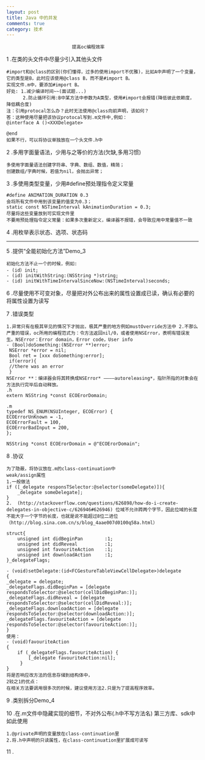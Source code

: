 ```yaml
---
layout: post
title: Java 中的并发
comments: true
category: 技术
---
```


							提高oc编程效率
							
1 .在类的头文件中尽量少引入其他头文件
		
	#import和@class的区别(你们懂得，过多的使用import不优雅)，比如A中声明了一个变量，它的类型是B，此时应该使用@class B，而不是#import B。
	实现文件.m中，要添加#import B。
	好处: 1.减少编译时间~~(面试题...)
		  2.防止循环引用:B中某方法中参数为A类型，使用#import会报错(降低彼此依赖度，降低耦合度)
	注：引用protocal怎么办？此时无法使用@class向前声明，该如何？
	答：这种使用尽量把该协议protocal写到.m文件中,例如：
	@interface A ()<XXXDelegate>

	@end
	如果不行，可以将协议单独放在一个头文件.h中
	
2 .多用字面量语法，少用与之等价的方法(欠缺,多用习惯)
	 
	多使用字面量语法创建字符串、字典、数组、数值，精简；
	创建数组/字典时候，若值为nil，会抛出异常；


3 .多使用类型变量，少用#define预处理指令定义常量

	#define ANIMATION_DURATION 0.3
	会将所有文件中用到该变量的值变为0.3；
	static const NSTimeInterval kAnimationDuration = 0.3;
	尽量将这些变量放到可实现文件里
	不要用预处理指令定义常量：如果多次重新定义，编译器不报错，会导致应用中常量值不一致
	
	
4 .用枚举表示状态、选项、状态码

--------------------------------------------------------------------------------------------------------------------------------------------------------------		
5 .提供“全能初始化方法”Demo_3
	
	初始化方法不止一个的时候，例如:
	- (id）init;
	- (id) initWithString:(NSString *)string;
	- (id) initWithTimeIntervalSinceNow:(NSTimeInterval)seconds;

6 .尽量使用不可变对象，尽量把对外公布出来的属性设置成已读，确认有必要的将属性设置为读写

7 .错误类型

	1.异常只有在极其罕见的情况下才抛出，极其严重的地方例如mustOverride方法中	2.不那么严重的错误，oc所用的编程范式为：令方法返回nil/0，或者使用NSError，表明有错误发生。NSError：Error domain，Error code，User info
	- (Bool)doSomething:(NSError **)error;
	 NSError *error = nil;
	 Bool ret = [xxx doSomething:error];
	 if(error){
	 //there was an error
	 }
	NSError **：编译器会将其转换成NSError* ————autoreleasing*，指针所指的对象会在方法执行完毕后自动释放。
	.h
	extern NSString *const ECOErorDomain;
	
	.m
	typedef NS_ENUM(NSUInteger, ECOError) {
    ECOErrorUnKnown = -1,
    ECOErrorFault = 100,
    ECOErrorBadInput = 200,
	};

	NSString *const ECOErorDomain = @"ECOErorDomain";
	
8 .协议
	
	为了隐蔽，将协议放在.m的class-continuation中
	weak/assign属性	
	1.一般做法
	if ([_delegate responsTSelector:@selector(someDelegate)]){
		_delegate someDelegate];
	}
	2.	(http://stackoverflow.com/questions/626898/how-do-i-create-	delegates-in-objective-c/626946#626946) 位域不允许跨两个字节，因此位域的长度不能大于一个字节的长度，也就是说不能超过8位二进位（http://blog.sina.com.cn/s/blog_4aae007d0100q58a.html）
	
	struct{
        unsigned int didBeginPan        :1;
        unsigned int didReveal          :1;
        unsigned int favouriteAction    :1;
        unsigned int downloadAction     :1;
    }_delegateFlags;
    
    - (void)setDelegate:(id<FCGestureTableViewCellDelegate>)delegate
	{
    _delegate = delegate;
    _delegateFlags.didBeginPan = [delegate respondsToSelector:@selector(cellDidBeginPan:)];
    _delegateFlags.didReveal = [delegate respondsToSelector:@selector(cellDidReveal:)];
    _delegateFlags.downloadAction = [delegate respondsToSelector:@selector(downloadAction:)];
    _delegateFlags.favouriteAction = [delegate respondsToSelector:@selector(favouriteAction:)];
	}
	使用：
	- (void)favouriteAction
	{
    	if (_delegateFlags.favouriteAction) {
    	    [_delegate favouriteAction:nil];
   		 }
	}
	将是否响应改方法的信息存储到结构体中，  
	2较之1的优点：
	在相关方法要调用很多次的时候，建议使用方法2.只是为了提高程序效率。
	
9 .类别拆分Demo_4

10 .在.m文件中隐藏实现的细节，不对外公布(.h中不写方法名) 第三方库、sdk中如此使用

	1.@private声明的变量放在class-continuation里
	2.将.h中声明的只读属性，在class-continuation里扩展成可读写
	
11 .

	
	
	


	
